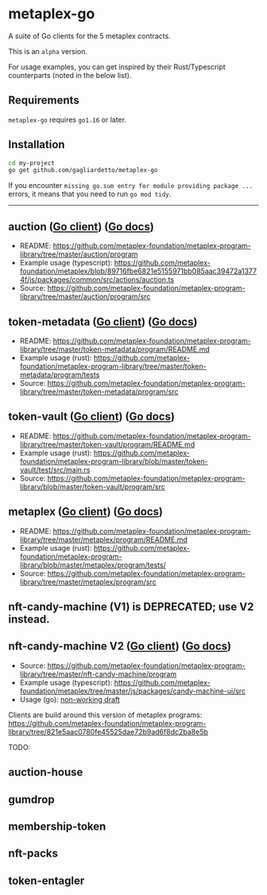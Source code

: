 # metaplex-go

A suite of Go clients for the 5 metaplex contracts.

This is an `alpha` version.

For usage examples, you can get inspired by their Rust/Typescript counterparts (noted in the below list).

## Requirements

`metaplex-go` requires `go1.16` or later.

## Installation

```bash
cd my-project
go get github.com/gagliardetto/metaplex-go
```

If you encounter `missing go.sum entry for module providing package ...` errors, it means that you need to run `go mod tidy`.

---

## auction ([Go client](/clients/auction)) ([Go docs](https://pkg.go.dev/github.com/gagliardetto/metaplex-go/clients/auction))

- README: https://github.com/metaplex-foundation/metaplex-program-library/tree/master/auction/program
- Example usage (typescript): https://github.com/metaplex-foundation/metaplex/blob/89716fbe6821e5155971bb085aac39472a13774f/js/packages/common/src/actions/auction.ts
- Source: https://github.com/metaplex-foundation/metaplex-program-library/tree/master/auction/program/src

## token-metadata ([Go client](/clients/token-metadata)) ([Go docs](https://pkg.go.dev/github.com/gagliardetto/metaplex-go/clients/token-metadata))

- README: https://github.com/metaplex-foundation/metaplex-program-library/tree/master/token-metadata/program/README.md
- Example usage (rust): https://github.com/metaplex-foundation/metaplex-program-library/tree/master/token-metadata/program/tests
- Source: https://github.com/metaplex-foundation/metaplex-program-library/tree/master/token-metadata/program/src

## token-vault ([Go client](/clients/token-vault)) ([Go docs](https://pkg.go.dev/github.com/gagliardetto/metaplex-go/clients/token-vault))

- README: https://github.com/metaplex-foundation/metaplex-program-library/tree/master/token-vault/program/README.md
- Example usage (rust): https://github.com/metaplex-foundation/metaplex-program-library/blob/master/token-vault/test/src/main.rs
- Source: https://github.com/metaplex-foundation/metaplex-program-library/blob/master/token-vault/program/src

## metaplex ([Go client](/clients/metaplex)) ([Go docs](https://pkg.go.dev/github.com/gagliardetto/metaplex-go/clients/metaplex))

- README: https://github.com/metaplex-foundation/metaplex-program-library/tree/master/metaplex/program/README.md
- Example usage (rust): https://github.com/metaplex-foundation/metaplex-program-library/blob/master/metaplex/program/tests/
- Source: https://github.com/metaplex-foundation/metaplex-program-library/tree/master/metaplex/program/src

## nft-candy-machine (V1) is DEPRECATED; use V2 instead.

## nft-candy-machine V2 ([Go client](/clients/nft-candy-machine-v2)) ([Go docs](https://pkg.go.dev/github.com/gagliardetto/metaplex-go/clients/nft-candy-machine-v2))

- Source: https://github.com/metaplex-foundation/metaplex-program-library/tree/master/nft-candy-machine/program
- Example usage (typescript): https://github.com/metaplex-foundation/metaplex/tree/master/js/packages/candy-machine-ui/src
- Usage (go): [non-working draft](/examples/candy-v2)

Clients are build around this version of metaplex programs: https://github.com/metaplex-foundation/metaplex-program-library/tree/821e5aac0780fe45525dae72b9ad6f8dc2ba8e5b

TODO:

## auction-house
## gumdrop
## membership-token
## nft-packs
## token-entagler
